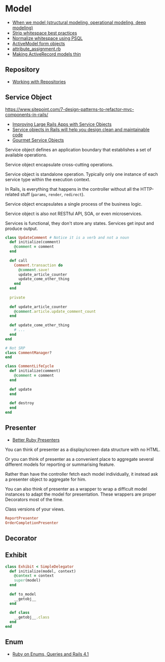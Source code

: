 # Model

* [When we model (structural modeling, operational modeling, deep modeling)](http://therealadam.com/2015/06/30/when-we-model/)
* [Strip whitespace best practices](http://stackoverflow.com/questions/3268053/rails-before-validation-strip-whitespace-best-practices)
* [Normalize whitespace using PSQL](https://wiki.postgresql.org/wiki/Normalize_whitespace)
* [ActiveModel form objects](https://robots.thoughtbot.com/activemodel-form-objects)
* [attribute_assignment.rb](https://github.com/rails/rails/blob/master/activemodel/lib/active_model/attribute_assignment.rb)
* [Making ActiveRecord models thin](http://solnic.eu/2011/08/01/making-activerecord-models-thin.html)

## Repository

* [Working with Repositories](http://hawkins.io/2014/04/working_with_repositories/)

## Service Object

https://www.sitepoint.com/7-design-patterns-to-refactor-mvc-components-in-rails/

* [Improving Large Rails Apps with Service Objects](http://aaronlasseigne.com/2016/04/27/improving-large-rails-apps-with-service-objects/)
* [Service objects in Rails will help you design clean and maintainable code](https://www.netguru.co/blog/service-objects-in-rails-will-help)
* [Gourmet Service Objects](http://brewhouse.io/blog/2014/04/30/gourmet-service-objects.html)

Service object defines an application boundary that establishes a set of available operations.

Service object encapsulate cross-cutting operations.

Service object is standalone operation. Typically only one instance of each service type within the execution context.

In Rails, is everything that happens in the controller without all the HTTP-related stuff (`params`, `render`, `redirect`).

Service object encapsulates a single process of the business logic.

Service object is also not RESTful API, SOA, or even microservices.

Services is functional, they don't store any states. Services get input and produce output.

```ruby
class UpdateComment # Notice it is a verb and not a noun
  def initialize(comment)
    @comment = comment
  end
  
  def call
    Comment.transaction do
      @comment.save!
      update_article_counter
      update_come_other_thing
    end
  end
  
  private
  
  def update_article_counter
    @comment.article.update_comment_count
  end
  
  def update_come_other_thing
    # ...
  end
end

# Not SRP
class CommentManager?
end

class CommentLifeCycle
  def initialize(comment)
    @comment = comment
  end
  
  def update
  end
  
  def destroy
  end
end
```

## Presenter

* [Better Ruby Presenters](http://blog.steveklabnik.com/posts/2011-09-09-better-ruby-presenters)

You can think of presenter as a display/screen data structure with no HTML.

Or you can think of presenter as a convenient place to aggregate several different models for reporting or summarising feature.

Rather than have the controller fetch each model individually, it instead ask a presenter object to aggregate for him.

You can also think of presenter as a wrapper to wrap a difficult model instances to adapt the model for presentation. These wrappers are proper Decorators most of the time.

Class versions of your views.

```ruby
ReportPresenter
OrderCompletionPresenter
```

## Decorator

## Exhibit

```ruby
class Exhibit < SimpleDelegator
  def initialize(model, context)
    @context = context
    super(model)
  end
  
  def to_model
    __getobj__
  end
  
  def class
    __getobj__.class
  end
end
```

## Enum

* [Ruby on Enums, Queries and Rails 4.1](https://hackhands.com/ruby-on-enums-queries-and-rails-4-1/)